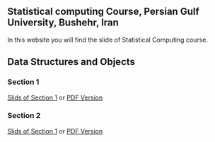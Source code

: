## Statistical computing Course, Persian Gulf University, Bushehr, Iran

In this website you will find the slide of Statistical Computing course.

## Data Structures and Objects
### Section 1

[Slids of Section 1](https://smnajibi.github.io/statcomp/01/Section1.html) or [PDF Version](https://smnajibi.github.io/statcomp/01/Section1.pdf)

### Section 2

[Slids of Section 1](https://smnajibi.github.io/statcomp/02/Section2.html) or [PDF Version](https://smnajibi.github.io/statcomp/02/Section2.pdf)

